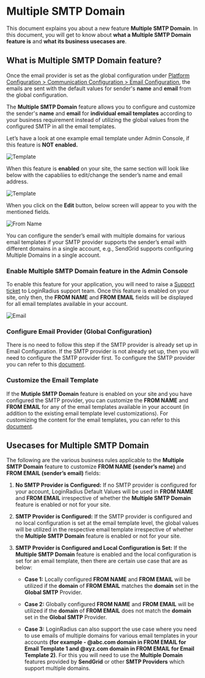 # Multiple SMTP Domain

This document explains you about a new feature **Multiple SMTP Domain**. In this document, you will get to know about **what a Multiple SMTP Domain feature is** and **what its business usecases are**.
  
## What is Multiple SMTP Domain feature?

Once the email provider is set as the global configuration under [Platform Configuration > Communication Configuration > Email Configuration](https://adminconsole.loginradius.com/platform-configuration/identity-workflow/communication-configuration/email-configuration), the emails are sent with the default values for sender's **name** and **email** from the global configuration.

The **Multiple SMTP Domain** feature allows you to configure and customize the sender's **name** and **email** for **individual email templates** according to your business requirement instead of utilizing the global values from the configured SMTP in all the email templates.

Let’s have a look at one example email template under Admin Console, if this feature is **NOT enabled.**

![Template](https://apidocs.lrcontent.com/images/image1_217006333360aec0ff1.97269487.png "Template")
  
When this feature is **enabled** on your site, the same section will look like below with the capabliies to edit/change the sender’s name and email address.

![Template](https://apidocs.lrcontent.com/images/image2_14741633336533f55c7.82135162.png "Template")

When you click on the **Edit** button, below screen will appear to you with the mentioned fields.

![From Name](https://apidocs.lrcontent.com/images/image4_196486333379aa3c6a6.00207371.png "From Name")

You can configure the sender’s email with multiple domains for various email templates if your SMTP provider supports the sender’s email with different domains in a single account, e.g., SendGrid supports configuring Multiple Domains in a single account.

### Enable Multiple SMTP Domain feature in the Admin Console

To enable this feature for your application, you will need to raise a [Support ticket](https://adminconsole.loginradius.com/support/tickets/open-a-new-ticket) to LoginRadius support team. Once this feature is enabled on your site, only then, the **FROM NAME** and **FROM EMAIL** fields will be displayed for all email templates available in your account.

![Email](https://apidocs.lrcontent.com/images/image3_77536333384b3ee535.12090377.png "Email")

### Configure Email Provider (Global Configuration)

There is no need to follow this step if the SMTP provider is already set up in Email Configuration. If the SMTP provider is not already set up, then you will need to configure the SMTP provider first. To configure the SMTP provider you can refer to this [document](https://www.loginradius.com/docs/authentication/concepts/email-communications/#partsmtpconfiguration1).

### Customize the Email Template

If the **Mutiple SMTP Domain** feature is enabled on your site and you have configured the SMTP provider, you can customize the **FROM NAME** and **FROM EMAIL** for any of the email templates available in your account (in addition to the existing email template level customizations). For customizing the content for the email templates, you can refer to this [document](https://www.loginradius.com/docs/api/v2/admin-console/platform-configuration/standard-login/email-templates/).

## Usecases for Multiple SMTP Domain

The following are the various business rules applicable to the **Multiple SMTP Domain** feature to customize **FROM NAME (sender’s name)** and **FROM EMAIL (sender’s email)** fields:

1.  **No SMTP Provider is Configured:** If no SMTP provider is configured for your account, LoginRadius Default Values will be used in **FROM NAME** and **FROM EMAIL** irrespective of whether the **Multiple SMTP Domain** feature is enabled or not for your site.
    
2.  **SMTP Provider is Configured:** If the SMTP provider is configured and no local configuration is set at the email template level, the global values will be utilized in the respective email template irrespective of whether the **Multiple SMTP Domain** feature is enabled or not for your site.
    
3.  **SMTP Provider is Configured and Local Configuration is Set:** If the **Multiple SMTP Domain** feature is enabled and the local configuration is set for an email template, then there are certain use case that are as below:  
      
	-  **Case 1:** Locally configured **FROM NAME** and **FROM EMAIL** will be utilized if the **domain** of **FROM EMAIL** matches the **domain** set in the **Global SMTP** Provider.
	    
	-  **Case 2:** Globally configured **FROM NAME** and **FROM EMAIL** will be utilized if the **domain** of **FROM EMAIL** does not match the **domain** set in the **Global SMTP** Provider.
	    
	-  **Case 3:** LoginRadius can also support the use case where you need to use emails of multiple domains for various email templates in your accounts **(for example - @abc.com domain in FROM EMAIL for Email Template 1 and @xyz.com domain in FROM EMAIL for Email Template 2)**. For this you will need to use the **Multiple Domain** features provided by **SendGrid** or other **SMTP Providers** which support multiple domains.